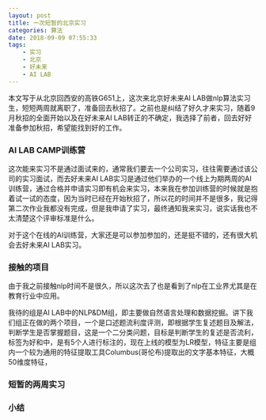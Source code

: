 ```yaml
---
layout: post
title: 一次短暂的北京实习
categories: 算法
date: 2018-09-09 07:55:33
tags:
    - 实习
    - 北京
    - 好未来
    - AI LAB
---
```

本文写于从北京回西安的高铁G651上，这次来北京好未来AI LAB做nlp算法实习生，短短两周就离职了，准备回去秋招了。之前也是纠结了好久才来实习，随着9月秋招的全面开始以及在好未来AI LAB转正的不确定，我选择了前者，回去好好准备参加秋招，希望能找到好的工作。

<!--more-->

### AI LAB CAMP训练营
这次能来实习不是通过面试来的，通常我们要去一个公司实习，往往需要通过该公司的实习面试，而去好未来AI LAB实习是通过他们举办的一个线上为期两周的AI训练营，通过合格并申请实习即有机会来实习，本来我在参加训练营的时候就是抱着试一试的态度，因为当时已经在开始秋招了，所以花的时间并不是很多，我记得第二次作业我都没有完成，但是我申请了实习，最终通知我来实习，说实话我也不太清楚这个评审标准是什么。

对于这个在线的AI训练营，大家还是可以参加参加的，还是挺不错的，还有很大机会去好未来AI LAB实习。

### 接触的项目
由于我之前接触nlp时间不是很久，所以这次去了也是看到了nlp在工业界尤其是在教育行业中应用。

我待的组是AI LAB中的NLP&DM组，即主要做自然语言处理和数据挖掘。讲下我们组正在做的两个项目，一个是口述题流利度评测，即根据学生复述题目及解法，判断学生是否掌握题目，这是一个二分类问题，目标是判断学生的复述是否流利，标签为好和中，是有5个人进行标注的，现在上线的模型为LR模型，特征主要是组内一个较为通用的特征提取工具Columbus(哥伦布)提取出的文字基本特征，大概50维度特征，


### 短暂的两周实习

### 小结
